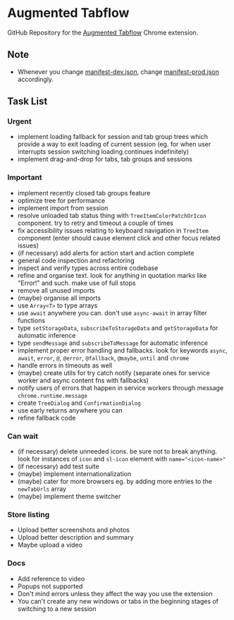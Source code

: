 # Augmented Tabflow

GitHub Repository for the [Augmented Tabflow](https://chromewebstore.google.com/detail/augmented-tabflow/aaopjlakghchpkfolggoiblacllaekho) Chrome extension.

## Note

- Whenever you change [manifest-dev.json](manifest-dev.json), change [manifest-prod.json](manifest-prod.json) accordingly.

## Task List

### Urgent

- implement loading fallback for session and tab group trees which provide a way to exit loading of current session (eg. for when user interrupts session switching
  loading continues indefinitely)
- implement drag-and-drop for tabs, tab groups and sessions

### Important

- implement recently closed tab groups feature
- optimize tree for performance
- implement import from session
- resolve unloaded tab status thing with `TreeItemColorPatchOrIcon` component. try to retry and timeout a couple of times
- fix accessibility issues relating to keyboard navigation in `TreeItem` component (enter should cause element click and other focus related issues)
- (if necessary) add alerts for action start and action complete
- general code inspection and refactoring
- inspect and verify types across entire codebase
- refine and organise text. look for anything in quotation marks like "Error!" and such. make use of full stops
- remove all unused imports
- (maybe) organise all imports
- use `Array<T>` to type arrays
- use `await` anywhere you can. don't use `async-await` in array filter functions
- type `setStorageData`, `subscribeToStorageData` and `getStorageData` for automatic inference
- type `sendMessage` and `subscribeToMessage` for automatic inference
- implement proper error handling and fallbacks. look for keywords `async`, `await`, `error`, `@`, `@error`, `@fallback`, `@maybe`, `until` and `chrome`
- handle errors in timeouts as well
- (maybe) create utils for try catch notify (separate ones for service worker and async content fns with fallbacks)
- notify users of errors that happen in service workers through message `chrome.runtime.message`
- create `TreeDialog` and `ConfirmationDialog`
- use early returns anywhere you can
- refine fallback code

### Can wait

- (if necessary) delete unneeded icons. be sure not to break anything. look for instances of `icon` and `sl-icon` element with `name="<icon-name>"`
- (if necessary) add test suite
- (maybe) implement internationalization
- (maybe) cater for more browsers eg. by adding more entries to the `newTabUrls` array
- (maybe) implement theme switcher

### Store listing

- Upload better screenshots and photos
- Upload better description and summary
- Maybe upload a video

### Docs

- Add reference to video
- Popups not supported
- Don't mind errors unless they affect the way you use the extension
- You can't create any new windows or tabs in the beginning stages of switching to a new session
